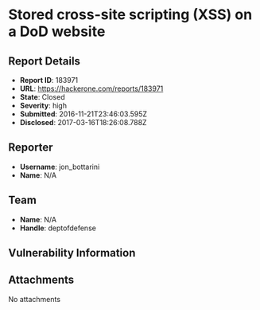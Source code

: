 # Stored cross-site scripting (XSS) on a DoD website

## Report Details
- **Report ID**: 183971
- **URL**: https://hackerone.com/reports/183971
- **State**: Closed
- **Severity**: high
- **Submitted**: 2016-11-21T23:46:03.595Z
- **Disclosed**: 2017-03-16T18:26:08.788Z

## Reporter
- **Username**: jon_bottarini
- **Name**: N/A

## Team
- **Name**: N/A
- **Handle**: deptofdefense

## Vulnerability Information


## Attachments
No attachments
